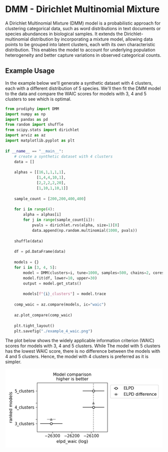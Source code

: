 # DMM - Dirichlet Multinomial Mixture

A Dirichlet Multinomial Mixture (DMM) model is a probabilistic approach for clustering categorical data, such as word 
distributions in text documents or species abundances in biological samples. It extends the 
Dirichlet-multinomial distribution by incorporating a mixture model, allowing data points to be grouped into 
latent clusters, each with its own characteristic distribution. This enables the model to account for underlying 
population heterogeneity and better capture variations in observed categorical counts.

## Example Usage

In the example below we'll generate a synthetic dataset with 4 clusters, each with a different distribution of 5 species. 
We'll then fit the DMM model to the data and compare the WAIC scores for models with 3, 4 and 5 clusters to see which is 
optimal.

```python
from prodiphy import DMM
import numpy as np
import pandas as pd
from random import shuffle
from scipy.stats import dirichlet
import arviz as az
import matplotlib.pyplot as plt

if __name__ == "__main__":
    # create a synthetic dataset with 4 clusters
    data = []

    alphas = [[16,1,1,1,1],
              [1,4,4,10,1],
              [2,2,2,2,20],
              [1,10,1,10,1]]

    sample_count = [200,200,400,400]

    for i in range(4):
        alpha = alphas[i]
        for j in range(sample_count[i]):
            pvals = dirichlet.rvs(alpha, size=1)[0]
            data.append(np.random.multinomial(1000, pvals))

    shuffle(data)

    df = pd.DataFrame(data)

    models = {}
    for i in [3, 4, 5]:
        model = DMM(clusters=i, tune=1000, samples=500, chains=2, cores=2)
        model.fit(df, lower=10, upper=30)
        output = model.get_stats()

        models[f"{i}_clusters"] = model.trace

    comp_waic = az.compare(models, ic="waic")

    az.plot_compare(comp_waic)

    plt.tight_layout()
    plt.savefig("./example_4_waic.png")
```

The plot below shows the widely applicable information criterion (WAIC) scores for models with 3, 4 and 5 clusters. While The model with 5 clusters has the 
lowest WAIC score, there is no difference between the models with 4 and 5 clusters. Hence, the model with 4 clusters is
preferred as it is simpler.

![WAIC comparison](./img/example_4_waic.png)

